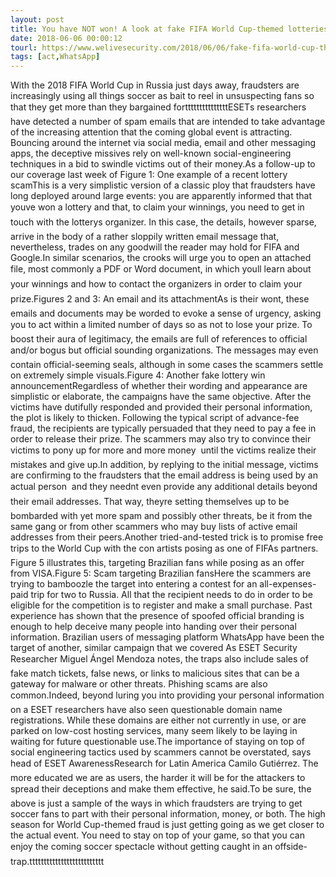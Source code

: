 ```yaml
---
layout: post
title: You have NOT won! A look at fake FIFA World Cup-themed lotteries and giveaways
date: 2018-06-06 00:00:12
tourl: https://www.welivesecurity.com/2018/06/06/fake-fifa-world-cup-themed-lotteries-giveaways/
tags: [act,WhatsApp]
---
```

With the 2018 FIFA World Cup in Russia just days away, fraudsters are increasingly using all things soccer as bait to reel in unsuspecting fans so that they get more than they bargained fortttttttttttttttESETs researchers have detected a number of spam emails that are intended to take advantage of the increasing attention that the coming global event is attracting. Bouncing around the internet via social media, email and other messaging apps, the deceptive missives rely on well-known social-engineering techniques in a bid to swindle victims out of their money.As a follow-up to our coverage last week of Figure 1: One example of a recent lottery scamThis is a very simplistic version of a classic ploy that fraudsters have long deployed around large events: you are apparently informed that that youve won a lottery and that, to claim your winnings, you need to get in touch with the lotterys organizer. In this case, the details, however sparse, arrive in the body of a rather sloppily written email message that, nevertheless, trades on any goodwill the reader may hold for FIFA and Google.In similar scenarios, the crooks will urge you to open an attached file, most commonly a PDF or Word document, in which youll learn about your winnings and how to contact the organizers in order to claim your prize.Figures 2 and 3: An email and its attachmentAs is their wont, these emails and documents may be worded to evoke a sense of urgency, asking you to act within a limited number of days so as not to lose your prize. To boost their aura of legitimacy, the emails are full of references to official and/or bogus but official sounding organizations. The messages may even contain official-seeming seals, although in some cases the scammers settle on extremely simple visuals.Figure 4: Another fake lottery win announcementRegardless of whether their wording and appearance are simplistic or elaborate, the campaigns have the same objective. After the victims have dutifully responded and provided their personal information, the plot is likely to thicken. Following the typical script of advance-fee fraud, the recipients are typically persuaded that they need to pay a fee in order to release their prize. The scammers may also try to convince their victims to pony up for more and more money  until the victims realize their mistakes and give up.In addition, by replying to the initial message, victims are confirming to the fraudsters that the email address is being used by an actual person  and they neednt even provide any additional details beyond their email addresses. That way, theyre setting themselves up to be bombarded with yet more spam and possibly other threats, be it from the same gang or from other scammers who may buy lists of active email addresses from their peers.Another tried-and-tested trick is to promise free trips to the World Cup with the con artists posing as one of FIFAs partners. Figure 5 illustrates this, targeting Brazilian fans while posing as an offer from VISA.Figure 5: Scam targeting Brazilian fansHere the scammers are trying to bamboozle the target into entering a contest for an all-expenses-paid trip for two to Russia. All that the recipient needs to do in order to be eligible for the competition is to register and make a small purchase. Past experience has shown that the presence of spoofed official branding is enough to help deceive many people into handing over their personal information. Brazilian users of messaging platform WhatsApp have been the target of another, similar campaign that we covered As ESET Security Researcher Miguel Ángel Mendoza notes, the traps also include sales of fake match tickets, false news, or links to malicious sites that can be a gateway for malware or other threats. Phishing scams are also common.Indeed, beyond luring you into providing your personal information on a ESET researchers have also seen questionable domain name registrations. While these domains are either not currently in use, or are parked on low-cost hosting services, many seem likely to be laying in waiting for future questionable use.The importance of staying on top of social engineering tactics used by scammers cannot be overstated, says head of ESET AwarenessResearch for Latin America Camilo Gutiérrez. The more educated we are as users, the harder it will be for the attackers to spread their deceptions and make them effective, he said.To be sure, the above is just a sample of the ways in which fraudsters are trying to get soccer fans to part with their personal information, money, or both. The high season for World Cup-themed fraud is just getting going as we get closer to the actual event. You need to stay on top of your game, so that you can enjoy the coming soccer spectacle without getting caught in an offside-trap.tttttttttttttttttttttttttt